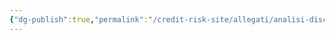 ```yaml
---
{"dg-publish":true,"permalink":"/credit-risk-site/allegati/analisi-discriminante-2023-05-29-11-58-23-excalidraw/","tags":["excalidraw"]}
---
```

<style> .container {font-family: sans-serif; text-align: center;} .button-wrapper button {z-index: 1;height: 40px; width: 100px; margin: 10px;padding: 5px;} .excalidraw .App-menu_top .buttonList { display: flex;} .excalidraw-wrapper { height: 800px; margin: 50px; position: relative;} :root[dir="ltr"] .excalidraw .layer-ui__wrapper .zen-mode-transition.App-menu_bottom--transition-left {transform: none;} </style><script src="https://cdn.jsdelivr.net/npm/react@17/umd/react.production.min.js"></script><script src="https://cdn.jsdelivr.net/npm/react-dom@17/umd/react-dom.production.min.js"></script><script type="text/javascript" src="https://cdn.jsdelivr.net/npm/@excalidraw/excalidraw@0/dist/excalidraw.production.min.js"></script><div id="Analisi_discriminante_2023-05-29_1158.23.excalidraw.md"></div><script>(function(){const InitialData={"type":"excalidraw","version":2,"source":"https://excalidraw.com","elements":[{"id":"eTldOgs69KMD_dkR2J4ld","type":"image","x":-349.49617767333984,"y":-154.7607650756836,"width":982,"height":294,"angle":0,"strokeColor":"transparent","backgroundColor":"transparent","fillStyle":"hachure","strokeWidth":1,"strokeStyle":"solid","roughness":1,"opacity":100,"groupIds":[],"roundness":null,"seed":1223401697,"version":12,"versionNonce":1314898977,"isDeleted":false,"boundElements":null,"updated":1685354305756,"link":null,"locked":false,"status":"pending","fileId":"0b9ee58e34679226faf5c7f9d04e52f618add044","scale":[1,1]},{"id":"n5v5Y8SgPmakIdT_-MnsW","type":"image","x":6.052886269309397,"y":167.24973019686618,"width":331,"height":99,"angle":0,"strokeColor":"transparent","backgroundColor":"transparent","fillStyle":"hachure","strokeWidth":1,"strokeStyle":"solid","roughness":1,"opacity":100,"groupIds":[],"roundness":null,"seed":1559533569,"version":53,"versionNonce":1700597711,"isDeleted":false,"boundElements":null,"updated":1685354322060,"link":null,"locked":false,"status":"pending","fileId":"ec797f3e74de2cb1791e6f9208d0bd2febdb02c9","scale":[1,1]},{"id":"weVogT0g","type":"text","x":-325.4481235850944,"y":259.0457285100764,"width":826.6074729225842,"height":28.983431729403364,"angle":0,"strokeColor":"#000000","backgroundColor":"transparent","fillStyle":"hachure","strokeWidth":1,"strokeStyle":"solid","roughness":1,"opacity":100,"groupIds":[],"roundness":null,"seed":1105739247,"version":132,"versionNonce":1086011471,"isDeleted":false,"boundElements":null,"updated":1685354355866,"link":null,"locked":false,"text":"Le scritte in blu corrispondono alle aziende correttamente riclassificate","rawText":"Le scritte in blu corrispondono alle aziende correttamente riclassificate","fontSize":23.186745383522695,"fontFamily":1,"textAlign":"left","verticalAlign":"top","baseline":20.983431729403364,"containerId":null,"originalText":"Le scritte in blu corrispondono alle aziende correttamente riclassificate"}],"appState":{"theme":"light","viewBackgroundColor":"#ffffff","currentItemStrokeColor":"#000000","currentItemBackgroundColor":"transparent","currentItemFillStyle":"hachure","currentItemStrokeWidth":1,"currentItemStrokeStyle":"solid","currentItemRoughness":1,"currentItemOpacity":100,"currentItemFontFamily":1,"currentItemFontSize":20,"currentItemTextAlign":"left","currentItemStartArrowhead":null,"currentItemEndArrowhead":"arrow","scrollX":610.678850347346,"scrollY":240.6100692749026,"zoom":{"value":0.5499999999999996},"currentItemRoundness":"round","gridSize":null,"colorPalette":{}},"files":{}};InitialData.scrollToContent=true;App=()=>{const e=React.useRef(null),t=React.useRef(null),[n,i]=React.useState({width:void 0,height:void 0});return React.useEffect(()=>{i({width:t.current.getBoundingClientRect().width,height:t.current.getBoundingClientRect().height});const e=()=>{i({width:t.current.getBoundingClientRect().width,height:t.current.getBoundingClientRect().height})};return window.addEventListener("resize",e),()=>window.removeEventListener("resize",e)},[t]),React.createElement(React.Fragment,null,React.createElement("div",{className:"excalidraw-wrapper",ref:t},React.createElement(ExcalidrawLib.Excalidraw,{ref:e,width:n.width,height:n.height,initialData:InitialData,viewModeEnabled:!0,zenModeEnabled:!0,gridModeEnabled:!1})))},excalidrawWrapper=document.getElementById("Analisi_discriminante_2023-05-29_1158.23.excalidraw.md");ReactDOM.render(React.createElement(App),excalidrawWrapper);})();</script>